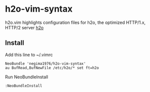 # h2o-vim-syntax

h2o.vim highlights configuration files for h2o, the optimized HTTP/1.x, HTTP/2 server
[h2o](https://h2o.examp1e.net/)

## Install
Add this line to ~/.vimrc 

```vim
NeoBundle 'negima1976/h2o-vim-syntax'
au BufRead,BufNewFile /etc/h2o/* set ft=h2o
```

Run NeoBundleInstall
```
:NeoBundleInstall
```
